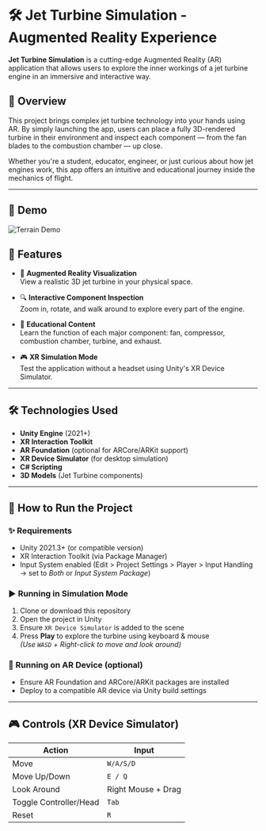 # 🛠️ Jet Turbine Simulation - Augmented Reality Experience

**Jet Turbine Simulation** is a cutting-edge Augmented Reality (AR) application that allows users to explore the inner workings of a jet turbine engine in an immersive and interactive way.

## 🚀 Overview

This project brings complex jet turbine technology into your hands using AR. By simply launching the app, users can place a fully 3D-rendered turbine in their environment and inspect each component — from the fan blades to the combustion chamber — up close.

Whether you're a student, educator, engineer, or just curious about how jet engines work, this app offers an intuitive and educational journey inside the mechanics of flight.

---

## 📸 Demo
![Terrain Demo](Demo3D-ezgif.com-video-to-gif-converter.gif) 

## 🎯 Features

- 📱 **Augmented Reality Visualization**  
  View a realistic 3D jet turbine in your physical space.

- 🔍 **Interactive Component Inspection**  
  Zoom in, rotate, and walk around to explore every part of the engine.

- 🧠 **Educational Content**  
  Learn the function of each major component: fan, compressor, combustion chamber, turbine, and exhaust.

- 🎮 **XR Simulation Mode**  
  Test the application without a headset using Unity's XR Device Simulator.

---

## 🛠️ Technologies Used

- **Unity Engine** (2021+)
- **XR Interaction Toolkit**
- **AR Foundation** (optional for ARCore/ARKit support)
- **XR Device Simulator** (for desktop simulation)
- **C# Scripting**
- **3D Models** (Jet Turbine components)

---

## 🧪 How to Run the Project

### ✨ Requirements
- Unity 2021.3+ (or compatible version)
- XR Interaction Toolkit (via Package Manager)
- Input System enabled (Edit > Project Settings > Player > Input Handling → set to *Both* or *Input System Package*)

### ▶️ Running in Simulation Mode
1. Clone or download this repository
2. Open the project in Unity
3. Ensure `XR Device Simulator` is added to the scene
4. Press **Play** to explore the turbine using keyboard & mouse  
   *(Use `WASD` + Right-click to move and look around)*

### 📱 Running on AR Device (optional)
- Ensure AR Foundation and ARCore/ARKit packages are installed
- Deploy to a compatible AR device via Unity build settings

---

## 🎮 Controls (XR Device Simulator)

| Action | Input |
|--------|-------|
| Move | `W/A/S/D` |
| Move Up/Down | `E / Q` |
| Look Around | Right Mouse + Drag |
| Toggle Controller/Head | `Tab` |
| Reset | `R` |




